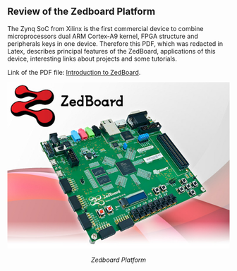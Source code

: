 
## Review of the Zedboard Platform ##

The Zynq SoC from Xilinx is the first commercial device to combine microprocessors dual ARM Cortex-A9 kernel, FPGA structure and peripherals keys in one device. Therefore this PDF, which was redacted in Latex, describes principal features of the ZedBoard, applications of this device, interesting links about projects and some tutorials.

Link of the PDF file: <a href="https://dennishnf.github.io/posts/miscellaneous/review_of_the_zedboard_platform/info_ZedBoard.pdf">Introduction to ZedBoard</a>.

![image](/posts/miscellaneous/review_of_the_zedboard_platform/zedboard.jpg)
<p style="text-align:center;"><i>Zedboard Platform</i></p>


